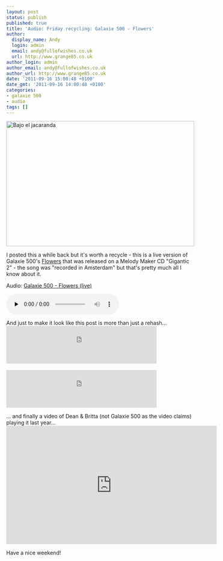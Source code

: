 ```yaml
---
layout: post
status: publish
published: true
title: 'Audio: Friday recycling: Galaxie 500 - Flowers'
author:
  display_name: Andy
  login: admin
  email: andy@fullofwishes.co.uk
  url: http://www.grange85.co.uk
author_login: admin
author_email: andy@fullofwishes.co.uk
author_url: http://www.grange85.co.uk
date: '2011-09-16 15:00:48 +0100'
date_gmt: '2011-09-16 14:00:48 +0100'
categories:
- galaxie 500
- audio
tags: []
---
```

<p><a href="http://www.flickr.com/photos/celesterc/1969189970/" title="Bajo el jacaranda by Celeste, on Flickr"><img class="aligncenter" src="https://farm3.static.flickr.com/2232/1969189970_3305dea202.jpg" width="500" height="333" alt="Bajo el jacaranda"></a></p>
<p>I posted this a while back but it's worth a recycle - this is a live version of Galaxie 500's <a href="/database/database/track/1">Flowers</a> that was released on a Melody Maker CD "Gigantic 2" - the song was "recorded in Amsterdam" but that's pretty much all I know about it.</p>

<div class="well"><p class="audio">Audio: <a href="https://media.fullofwishes.co.uk/01-galaxie_500/audio/Galaxie-500_Flowers_%28live%29_Gigantic2.mp3">Galaxie 500 - Flowers (live)</a></p><audio controls="controls" preload="none" src="https://media.fullofwishes.co.uk/01-galaxie_500/audio/Galaxie-500_Flowers_%28live%29_Gigantic2.mp3"></audio></div>

<p>And just to make it look like this post is more than just a rehash...<br />
<iframe  class="aligncenter" width="400" height="100" style="position: relative; display: block; width: 400px; height: 100px;" src="https://bandcamp.com/EmbeddedPlayer/v=2/track=3230519709/size=venti/bgcol=FFFFFF/linkcol=4285BB/" allowtransparency="true" frameborder="0"><a href="https://galaxie500.bandcamp.com/track/flowers">Flowers by Galaxie 500</a></iframe><br />
<iframe class="aligncenter" width="400" height="100" style="position: relative; display: block; width: 400px; height: 100px;" src="https://bandcamp.com/EmbeddedPlayer/v=2/track=2582515897/size=venti/bgcol=FFFFFF/linkcol=4285BB/" allowtransparency="true" frameborder="0"><a href="https://galaxie500.bandcamp.com/track/flowers-2">Flowers by Galaxie 500</a></iframe></p>
<p>... and finally a video of Dean & Britta (not Galaxie 500 as the video claims) playing it last year...<br />
<iframe class="aligncenter" width="560" height="315" src="https://www.youtube.com/embed/pLdwZS7T7eQ" frameborder="0" allowfullscreen></iframe></p>
<p>Have a nice weekend!</p>
